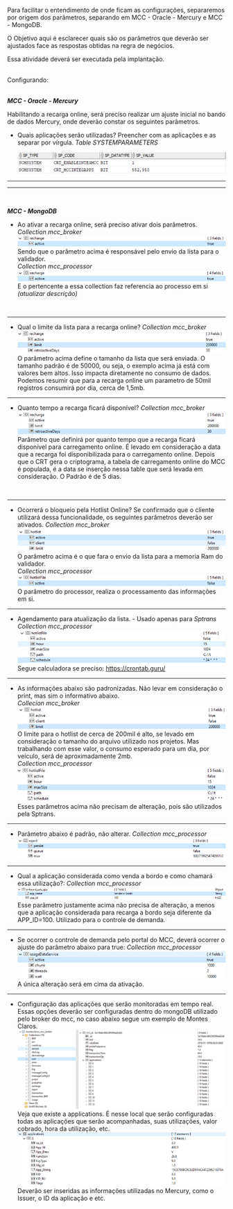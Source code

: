 Para facilitar o entendimento de onde ficam as configurações, separaremos por origem dos parâmetros, separando em MCC - Oracle - Mercury e MCC - MongoDB.

O Objetivo aqui é esclarecer quais são os parâmetros que deverão ser ajustados face as respostas obtidas na regra de negócios.

Essa atividade deverá ser executada pela implantação.

<br>
Configurando:<br><br>

**_MCC - Oracle - Mercury_**

Habilitando a recarga online, será preciso realizar um ajuste inicial no bando de dados Mercury, onde deverão constar os seguintes parâmetros.
- Quais aplicações serão utilizadas? Preencher com as aplicações e as separar por vírgula.
_Table SYSTEMPARAMETERS_
 
  ![image.png](/.attachments/image-a932af1e-69a4-4e2e-9d4d-88bb9009301c.png)


---
---
<br>

**_MCC - MongoDB_**

- Ao ativar a recarga online, será preciso ativar dois parâmetros.
  _Collection mcc_broker_
![image.png](/.attachments/image-0297b5a2-e15a-4436-9d62-d8cb1bee8e1d.png)
Sendo que o parâmetro acima é responsável pelo envio da lista para o validador.<BR>
  _Collection mcc_processor_
![image.png](/.attachments/image-6775be80-29e4-48a3-8d8e-d3d63b997242.png)
E o pertencente a essa collection faz referencia ao processo em si _(atualizar descrição)_
<br>

---
- Qual o limite da lista para a recarga online?
_Collection mcc_broker_
![image.png](/.attachments/image-0d272df1-e2fa-4d39-ac8a-ad5f91eed4f5.png)
O parâmetro acima define o tamanho da lista que será enviada. O tamanho padrão é de 50000, ou seja, o exemplo acima já está com valores bem altos. Isso impacta diretamente no consumo de dados. Podemos resumir que para a recarga online um parametro de 50mil registros consumirá por dia, cerca de 1,5mb.

---
- Quanto tempo a recarga ficará disponível?
_Collection mcc_broker_
![image.png](/.attachments/image-67bffef2-5cf9-4ecb-aa7c-43b0d660bc3e.png)
Parâmetro que definirá por quanto tempo que a recarga ficará disponível para carregamento online. É levado em consideração a data que a recarga foi disponibilizada para o carregamento online. Depois que o CRT gera o criptograma, a tabela de carregamento online do MCC é populada, é a data se inserção nessa table que será levada em consideração. 
O Padrão é de 5 dias.
<br>


---
- Ocorrerá o bloqueio pela Hotlist Online? Se confirmado que o cliente utilizará dessa funcionalidade, os seguintes parâmetros deverão ser ativados.
_Collection mcc_broker_
![image.png](/.attachments/image-e27a0bbe-20dd-4794-9417-dde75510d920.png)
O parâmetro acima é o que fara o envio da lista para a memoria Ram do validador.<br>
_Collection mcc_processor_
![image.png](/.attachments/image-b7962e5b-0b32-4cc9-bb08-c3418c202fbe.png)
O parâmetro do processor, realiza o processamento das informações em si.

---

- Agendamento para atualização da lista. - Usado apenas para _Sptrans_
_Collection mcc_processor_
![image.png](/.attachments/image-c6e63e22-02c2-4035-adec-a7b5ed0cb3ab.png)
 Segue calculadora se preciso: https://crontab.guru/

---

- As informações abaixo são padronizadas. Não levar em consideração o print, mas sim o informativo abaixo.<br>
_Collecion mcc_broker_
![image.png](/.attachments/image-95142e8b-53fd-4347-88fe-efcb6c16ccc2.png)
O limite para o hotlist de cerca de 200mil é alto, se levado em consideração o tamanho do arquivo utilizado nos projetos. Mas trabalhando com esse valor, o consumo esperado para um dia, por veículo, será de aproximadamente 2mb.<br>
_Collection mcc_processor_
![image.png](/.attachments/image-f095ec2f-768f-4367-91f3-3d382b9aa7ca.png)
Esses parâmetros acima não precisam de alteração, pois são utilizados pela Sptrans. 

---


- Parâmetro abaixo é padrão, não alterar.
_Collection mcc_processor_
![image.png](/.attachments/image-96bcd1e2-a795-450c-9595-2bf4b0aecf53.png)

---

- Qual a aplicação considerada como venda a bordo e como chamará essa utilização?:
_Collection mcc_processor_
![image.png](/.attachments/image-7567c400-8f06-49cf-b692-3c466a883882.png)
Esse parâmetro justamente acima não precisa de alteração, a menos que a aplicação considerada para recarga a bordo seja diferente da APP_ID=100. Utilizado para o controle de demanda.

----

- Se ocorrer o controle de demanda pelo portal do MCC, deverá ocorrer o ajuste do parâmetro abaixo para true:
_Collection mcc_processor_
![image.png](/.attachments/image-4171b8c5-4b5e-4b0d-87ba-df6f50aa8576.png)
A única alteração será em cima da ativação.

----

- Configuração das aplicações que serão monitoradas em tempo real.
Essas opções deverão ser configuradas dentro do mongoDB utilizado pelo broker do mcc, no caso abaixo segue um exemplo de Montes Claros.<br>
![image.png](/.attachments/image-f0008d9e-25f9-4091-bc85-702150a0ca50.png)<br>
Veja que existe a applications. É nesse local que serão configuradas todas as aplicações que serão acompanhadas, suas utilizações, valor cobrado, hora da utilização, etc.<br>
![image.png](/.attachments/image-7c8dd17d-749e-4a0d-ae06-39483477d2c1.png)<br>
Deverão ser inseridas as informações utilizadas no Mercury, como o Issuer, o ID da aplicação e etc.

